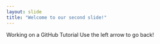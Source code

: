 ```yaml
---
layout: slide
title: "Welcome to our second slide!"
---
```

Working on a GitHub Tutorial
Use the left arrow to go back!

